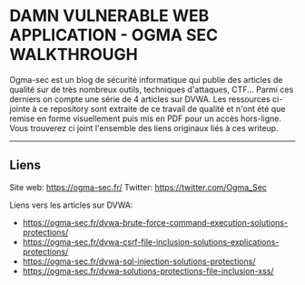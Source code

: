 # DAMN VULNERABLE WEB APPLICATION - OGMA SEC WALKTHROUGH

Ogma-sec est un blog de sécurité informatique qui publie des articles de qualité sur de très nombreux outils, techniques d'attaques, CTF... Parmi ces derniers on compte une série de 4 articles sur DVWA. Les ressources ci-jointe à ce repository sont extraite de ce travail de qualité et n'ont été que  remise en forme visuellement puis mis en PDF pour un accès hors-ligne. Vous trouverez ci joint l'ensemble des liens originaux liés à ces writeup. 

- - -

## Liens

Site web: https://ogma-sec.fr/
Twitter: https://twitter.com/Ogma_Sec

Liens vers les articles sur DVWA:
* https://ogma-sec.fr/dvwa-brute-force-command-execution-solutions-protections/
* https://ogma-sec.fr/dvwa-csrf-file-inclusion-solutions-explications-protections/
* https://ogma-sec.fr/dvwa-sql-injection-solutions-protections/
* https://ogma-sec.fr/dvwa-solutions-protections-file-inclusion-xss/
